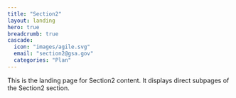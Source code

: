 ```yaml
---
title: "Section2"
layout: landing
hero: true
breadcrumb: true
cascade:
  icon: "images/agile.svg"
  email: "section2@gsa.gov"
  categories: "Plan"
---
```


This is the landing page for Section2 content. It displays direct subpages of the Section2 section.
